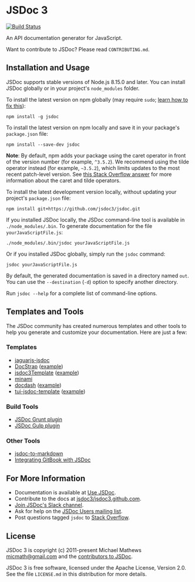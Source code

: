 JSDoc 3
=======

[![Build Status](https://travis-ci.org/jsdoc3/jsdoc.svg?branch=master)](http://travis-ci.org/jsdoc3/jsdoc)

An API documentation generator for JavaScript.

Want to contribute to JSDoc? Please read `CONTRIBUTING.md`.

Installation and Usage
----------------------

JSDoc supports stable versions of Node.js 8.15.0 and later. You can install JSDoc globally or in
your project's `node_modules` folder.

To install the latest version on npm globally (may require `sudo`; [learn how to fix
this](https://docs.npmjs.com/getting-started/fixing-npm-permissions)):

    npm install -g jsdoc

To install the latest version on npm locally and save it in your package's `package.json` file:

    npm install --save-dev jsdoc

**Note**: By default, npm adds your package using the caret operator in front of the version number
(for example, `^3.5.2`). We recommend using the tilde operator instead (for example, `~3.5.2`),
which limits updates to the most recent patch-level version. See [this Stack Overflow
answer](https://stackoverflow.com/questions/22343224) for more information about the caret and tilde
operators.

To install the latest development version locally, without updating your project's `package.json`
file:

    npm install git+https://github.com/jsdoc3/jsdoc.git

If you installed JSDoc locally, the JSDoc command-line tool is available in `./node_modules/.bin`.
To generate documentation for the file `yourJavaScriptFile.js`:

    ./node_modules/.bin/jsdoc yourJavaScriptFile.js

Or if you installed JSDoc globally, simply run the `jsdoc` command:

    jsdoc yourJavaScriptFile.js

By default, the generated documentation is saved in a directory named `out`. You can use the
`--destination` (`-d`) option to specify another directory.

Run `jsdoc --help` for a complete list of command-line options.

Templates and Tools
-------------------

The JSDoc community has created numerous templates and other tools to help you generate and
customize your documentation. Here are just a few:

### Templates

+ [jaguarjs-jsdoc](https://github.com/davidshimjs/jaguarjs-jsdoc)
+ [DocStrap](https://github.com/docstrap/docstrap) ([example](https://docstrap.github.io/docstrap))
+ [jsdoc3Template](https://github.com/DBCDK/jsdoc3Template)
  ([example](https://github.com/danyg/jsdoc3Template/wiki#wiki-screenshots))
+ [minami](https://github.com/Nijikokun/minami)
+ [docdash](https://github.com/clenemt/docdash) ([example](http://clenemt.github.io/docdash/))
+ [tui-jsdoc-template](https://github.com/nhnent/tui.jsdoc-template) ([example](https://nhnent.github.io/tui.jsdoc-template/latest/))

### Build Tools

+ [JSDoc Grunt plugin](https://github.com/krampstudio/grunt-jsdoc)
+ [JSDoc Gulp plugin](https://github.com/mlucool/gulp-jsdoc3)

### Other Tools

+ [jsdoc-to-markdown](https://github.com/jsdoc2md/jsdoc-to-markdown)
+ [Integrating GitBook with
JSDoc](https://medium.com/@kevinast/integrate-gitbook-jsdoc-974be8df6fb3)

For More Information
--------------------

+ Documentation is available at [Use JSDoc](http://usejsdoc.org).
+ Contribute to the docs at [jsdoc3/jsdoc3.github.com](https://github.com/jsdoc3/jsdoc3.github.com).
+ [Join JSDoc's Slack channel](https://jsdoc-slack.appspot.com/).
+ Ask for help on the [JSDoc Users mailing list](http://groups.google.com/group/jsdoc-users).
+ Post questions tagged `jsdoc` to [Stack
Overflow](http://stackoverflow.com/questions/tagged/jsdoc).

License
-------

JSDoc 3 is copyright (c) 2011-present Michael Mathews <micmath@gmail.com> and the [contributors to
JSDoc](https://github.com/jsdoc3/jsdoc/graphs/contributors).

JSDoc 3 is free software, licensed under the Apache License, Version 2.0. See the file `LICENSE.md`
in this distribution for more details.
